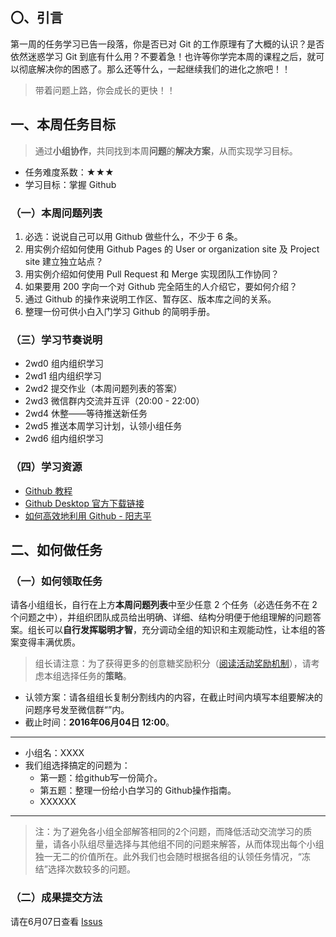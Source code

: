 ## 〇、引言

第一周的任务学习已告一段落，你是否已对 Git 的工作原理有了大概的认识？是否依然迷惑学习 Git 到底有什么用？不要着急！也许等你学完本周的课程之后，就可以彻底解决你的困惑了。那么还等什么，一起继续我们的进化之旅吧！！

> 带着问题上路，你会成长的更快！！

## 一、本周任务目标

> 通过**小组协作**，共同找到本周**问题**的**解决方案**，从而实现学习目标。

- 任务难度系数：★★★
- 学习目标：掌握 Github 

### （一）本周问题列表

1. 必选：说说自己可以用 Github 做些什么，不少于 6 条。
2. 用实例介绍如何使用 Github Pages 的 User or organization site 及 Project site 建立独立站点？
3. 用实例介绍如何使用 Pull Request 和 Merge 实现团队工作协同？
4. 如果要用 200 字向一个对 Github 完全陌生的人介绍它，要如何介绍？
5. 通过 Github 的操作来说明工作区、暂存区、版本库之间的关系。
6. 整理一份可供小白入门学习 Github 的简明手册。

### （三）学习节奏说明

- 2wd0 组内组织学习
- 2wd1 组内组织学习
- 2wd2 提交作业（本周问题列表的答案）
- 2wd3 微信群内交流并互评（20:00 - 22:00）
- 2wd4 休整——等待推送新任务
- 2wd5 推送本周学习计划，认领小组任务
- 2wd6 组内组织学习

### （四）学习资源
 
- [Github 教程][1]
- [Github Desktop 官方下载链接][2]
- [如何高效地利用 Github - 阳志平][3]
	  
## 二、如何做任务

### （一）如何领取任务

请各小组组长，自行在上方**本周问题列表**中至少任意 2 个任务（必选任务不在 2 个问题之中），并组织团队成员给出明确、详细、结构分明便于他组理解的问题答案。组长可以**自行发挥聪明才智**，充分调动全组的知识和主观能动性，让本组的答案变得丰满优质。

> 组长请注意：为了获得更多的创意糖奖励积分（[阅读活动奖励机制][4]），请考虑本组选择任务的**策略**。

- 认领方案：请各组组长复制分割线内的内容，在截止时间内填写本组要解决的问题序号发至微信群“”内。
- 截止时间：**2016年06月04日 12:00**。

---- 
- 小组名：XXXX
- 我们组选择搞定的问题为：
	- 第一题：给github写一份简介。
	- 第五题：整理一份给小白学习的 Github操作指南。
	- XXXXXX
				  
---- 

> 注：为了避免各小组全部解答相同的2个问题，而降低活动交流学习的质量，请各小队组尽量选择与其他组不同的问题来解答，从而体现出每个小组独一无二的价值所在。此外我们也会随时根据各组的认领任务情况，“冻结”选择次数较多的问题。

### （二）成果提交方法

请在6月07日查看 [Issus][5]

[1]:	http://www.worldhello.net/gotgithub/
[2]:	https://desktop.github.com/
[3]:	http://www.yangzhiping.com/tech/github.html
[4]:	https://github.com/runwithcc/HTWAAG/blob/master/HbEvaluate.md
[5]:	https://github.com/runwithcc/HTWAAG/issues